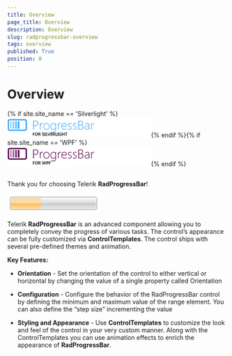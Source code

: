 ```yaml
---
title: Overview
page_title: Overview
description: Overview
slug: radprogressbar-overview
tags: overview
published: True
position: 0
---
```


# Overview



{% if site.site_name == 'Silverlight' %}![progressbar sl icon](images/progressbar_sl_icon.png){% endif %}{% if site.site_name == 'WPF' %}![progressbar wpf icon](images/progressbar_wpf_icon.png){% endif %}

## 

Thank you for choosing Telerik __RadProgressBar__!
				

![](images/RadProgressBar.png)

Telerik __RadProgressBar__ is an advanced component allowing you to completely convey the progress of various tasks. The control’s appearance can be fully customized via __ControlTemplates__. The control ships with several pre-defined themes and animation.
				

__Key Features:__

* __Orientation__ - Set the orientation of the control to either vertical or horizontal by changing the value of a single property called Orientation
						

* __Configuration__ - Configure the behavior of the RadProgressBar control by defining the minimum and maximum value of the range element. You can also define the “step size” incrementing the value
						

* __Styling and Appearance__ - Use __ControlTemplates__ to customize the look and feel of the control in your very custom manner. Along with the ControlTemplates you can use animation effects to enrich the appearance of __RadProgressBar__.
						
